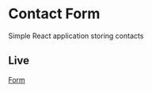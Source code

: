 # Contact Form

Simple React application storing contacts

## Live

<a href='https://psdvlpr.github.io/ReactContactForm/'>Form</a>




